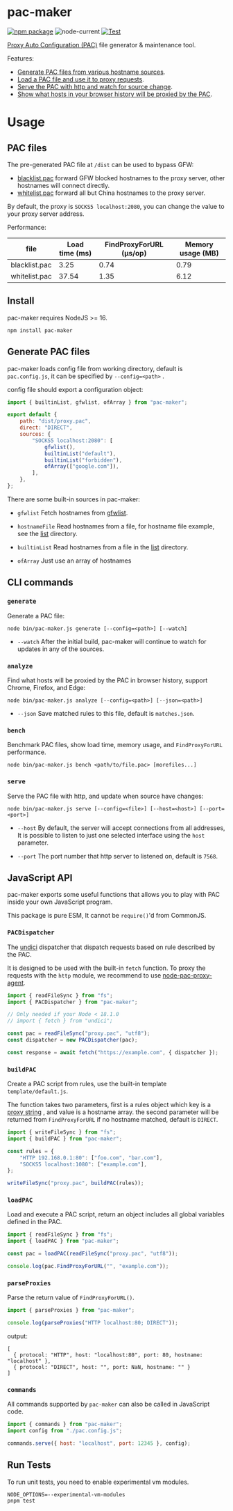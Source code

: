 # pac-maker

[![npm package](https://img.shields.io/npm/v/pac-maker.svg)](https://npmjs.com/package/pac-maker)
![node-current](https://img.shields.io/node/v/pac-maker)
[![Test](https://github.com/Kaciras/pac-maker/actions/workflows/test.yml/badge.svg)](https://github.com/Kaciras/pac-maker/actions/workflows/test.yml)

[Proxy Auto Configuration (PAC)](https://developer.mozilla.org/en-US/docs/Web/HTTP/Proxy_servers_and_tunneling/Proxy_Auto-Configuration_PAC_file)
file generator & maintenance tool.

Features:

* [Generate PAC files from various hostname sources](#generate-pac-files).
* [Load a PAC file and use it to proxy requests](#PACDispatcher).
* [Serve the PAC with http and watch for source change](#serve).
* [Show what hosts in your browser history will be proxied by the PAC](#analyze).

# Usage

## PAC files

The pre-generated PAC file at `/dist` can be used to bypass GFW:

* [blacklist.pac](https://raw.githubusercontent.com/Kaciras/pac-maker/master/dist/blacklist.pac) forward GFW blocked hostnames to the proxy server, other hostnames will connect directly.
* [whitelist.pac](https://raw.githubusercontent.com/Kaciras/pac-maker/master/dist/whitelist.pac) forward all but China hostnames to the proxy server.

By default, the proxy is `SOCKS5 localhost:2080`, you can change the value to your proxy server address.

Performance:

| file          | Load time (ms) | FindProxyForURL (μs/op) | Memory usage (MB) |
|---------------|----------------|-------------------------|-------------------|
| blacklist.pac | 3.25           | 0.74                    | 0.79              |
| whitelist.pac | 37.54          | 1.35                    | 6.12              |

## Install

pac-maker requires NodeJS >= 16.

```shell
npm install pac-maker
```

## Generate PAC files

pac-maker loads config file from working directory, default is `pac.config.js`, it can be specified by `--config=<path>`
.

config file should export a configuration object:

```javascript
import { builtinList, gfwlist, ofArray } from "pac-maker";

export default {
	path: "dist/proxy.pac",
	direct: "DIRECT",
	sources: {
		"SOCKS5 localhost:2080": [
			gfwlist(),
			builtinList("default"),
			builtinList("forbidden"),
			ofArray(["google.com"]),
		],
	},
};
```

There are some built-in sources in pac-maker:

* `gfwlist` Fetch hostnames from [gfwlist](https://github.com/gfwlist/gfwlist).

* `hostnameFile` Read hostnames from a file, for hostname file example, see
  the [list](https://github.com/Kaciras/pac-maker/tree/master/list) directory.

* `builtinList` Read hostnames from a file in the [list](https://github.com/Kaciras/pac-maker/tree/master/list)
  directory.

* `ofArray` Just use an array of hostnames

## CLI commands

### `generate`

Generate a PAC file:

```shell
node bin/pac-maker.js generate [--config=<path>] [--watch]
```

* `--watch` After the initial build, pac-maker will continue to watch for updates in any of the sources.

### `analyze`

Find what hosts will be proxied by the PAC in browser history, support Chrome, Firefox, and Edge:

```shell
node bin/pac-maker.js analyze [--config=<path>] [--json=<path>]
```

* `--json` Save matched rules to this file, default is `matches.json`.

### `bench`

Benchmark PAC files, show load time, memory usage, and `FindProxyForURL` performance.

```shell
node bin/pac-maker.js bench <path/to/file.pac> [morefiles...]
```

### `serve`

Serve the PAC file with http, and update when source have changes:

```shell
node bin/pac-maker.js serve [--config=<file>] [--host=<host>] [--port=<port>]
```

* `--host` By default, the server will accept connections from all addresses, It is possible to listen to just one
  selected interface using the `host` parameter.

* `--port` The port number that http server to listened on, default is `7568`.

## JavaScript API

pac-maker exports some useful functions that allows you to play with PAC inside your own JavaScript program.

This package is pure ESM, It cannot be `require()`'d from CommonJS.

### `PACDispatcher`

The [undici](https://github.com/nodejs/undici) dispatcher that dispatch requests based on rule described by the PAC. 

It is designed to be used with the built-in `fetch` function. To proxy the requests with the `http` module, we recommend to use [node-pac-proxy-agent](https://github.com/TooTallNate/node-pac-proxy-agent).

```javascript
import { readFileSync } from "fs";
import { PACDispatcher } from "pac-maker";

// Only needed if your Node < 18.1.0
// import { fetch } from "undici";

const pac = readFileSync("proxy.pac", "utf8");
const dispatcher = new PACDispatcher(pac);

const response = await fetch("https://example.com", { dispatcher });
```

### `buildPAC`

Create a PAC script from rules, use the built-in template `template/default.js`.

The function takes two parameters, first is a rules object which key is
a [proxy string](https://developer.mozilla.org/en-US/docs/Web/HTTP/Proxy_servers_and_tunneling/Proxy_Auto-Configuration_PAC_file#return_value_format)
, and value is a hostname array. the second parameter will be returned from `FindProxyForURL` if no hostname matched,
default is `DIRECT`.

```javascript
import { writeFileSync } from "fs";
import { buildPAC } from "pac-maker";

const rules = {
	"HTTP 192.168.0.1:80": ["foo.com", "bar.com"],
	"SOCKS5 localhost:1080": ["example.com"],
};

writeFileSync("proxy.pac", buildPAC(rules));
```

### `loadPAC`

Load and execute a PAC script, return an object includes all global variables defined in the PAC.

```javascript
import { readFileSync } from "fs";
import { loadPAC } from "pac-maker";

const pac = loadPAC(readFileSync("proxy.pac", "utf8"));

console.log(pac.FindProxyForURL("", "example.com"));
```

### `parseProxies`

Parse the return value of `FindProxyForURL()`.

```javascript
import { parseProxies } from "pac-maker";

console.log(parseProxies("HTTP localhost:80; DIRECT"));
```

output:

```
[
  { protocol: "HTTP", host: "localhost:80", port: 80, hostname: "localhost" },
  { protocol: "DIRECT", host: "", port: NaN, hostname: "" }
]
```

### `commands`

All commands supported by `pac-maker` can also be called in JavaScript code.

```javascript
import { commands } from "pac-maker";
import config from "./pac.config.js";

commands.serve({ host: "localhost", port: 12345 }, config);
```

## Run Tests

To run unit tests, you need to enable experimental vm modules.

```shell
NODE_OPTIONS=--experimental-vm-modules
pnpm test
```
